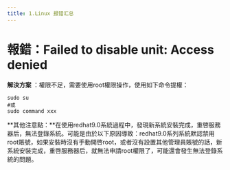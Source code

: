 ```yaml
---
title: 1.Linux 报错汇总
---
```

# 報錯：Failed to disable unit: Access denied

 **解決方案** ：權限不足，需要使用root權限操作，使用如下命令提權：

```undefined
sudo su
#或
sudo command xxx
```

**其他注意點：**在使用redhat9.0系統過程中，發現新系統安裝完成，重啓服務器后，無法登錄系統。可能是由於以下原因導致：redhat9.0系列系統默認禁用root賬號，如果安裝時沒有手動開啓root，或者沒有設置其他管理員賬號的話，新系統安裝完成，重啓服務器后，就無法申請root權限了，可能還會發生無法登錄系統的問題。

